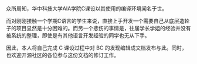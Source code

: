 众所周知，华中科技大学AIA学院C课设以其使用的编译环境闻名于世。

而对刚刚接触一个学期C语言的学生来说，直接上手开发一个需要自己从底层造轮子的项目显然是十分困难的。而另一个悲伤的事情是，往届学长学姐的经验并没有被系统的整理，即使是有其他语言开发经验的同学也无从下手。

因此，本人将自己完成 C 课设过程中对 BC 的发现编辑成文档发布与此。同时，也欢迎开源社区的各位参与这份文档的修订工作。